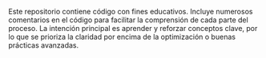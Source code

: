 Este repositorio contiene código con fines educativos. Incluye numerosos comentarios en el código para facilitar la comprensión de cada parte del proceso. La intención principal es aprender y reforzar conceptos clave, por lo que se prioriza la claridad por encima de la optimización o buenas prácticas avanzadas.
